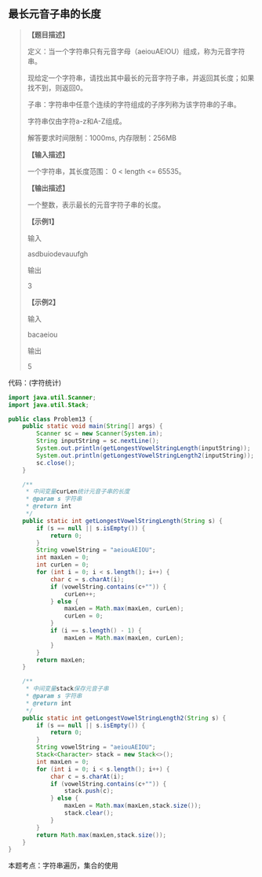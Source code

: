 ## 最长元音子串的长度

> **【题目描述】**
> 
> 定义：当一个字符串只有元音字母（aeiouAEIOU）组成，称为元音字符串。
> 
> 现给定一个字符串，请找出其中最长的元音字符子串，并返回其长度；如果找不到，则返回0。
>
> 子串：字符串中任意个连续的字符组成的子序列称为该字符串的子串。
> 
> 字符串仅由字符a-z和A-Z组成。
> 
> 解答要求时间限制：1000ms, 内存限制：256MB
>
> 
> **【输入描述】**
> 
> 一个字符串，其长度范围： 0 < length <= 65535。
>
> 
> **【输出描述】**
> 
> 一个整数，表示最长的元音字符子串的长度。
>
> 
> **【示例1】**
> 
> 输入
> 
> asdbuiodevauufgh
>
> 
> 输出
> 
> 3
> 
> **【示例2】**
>
> 输入
> 
> bacaeiou
>
>
> 输出
>
> 5

代码：(字符统计)
```java
import java.util.Scanner;
import java.util.Stack;

public class Problem13 {
    public static void main(String[] args) {
        Scanner sc = new Scanner(System.in);
        String inputString = sc.nextLine();
        System.out.println(getLongestVowelStringLength(inputString));
        System.out.println(getLongestVowelStringLength2(inputString));
        sc.close();
    }

    /**
     * 中间变量curLen统计元音子串的长度
     * @param s 字符串
     * @return int
     */
    public static int getLongestVowelStringLength(String s) {
        if (s == null || s.isEmpty()) {
            return 0;
        }
        String vowelString = "aeiouAEIOU";
        int maxLen = 0;
        int curLen = 0;
        for (int i = 0; i < s.length(); i++) {
            char c = s.charAt(i);
            if (vowelString.contains(c+"")) {
                curLen++;
            } else {
                maxLen = Math.max(maxLen, curLen);
                curLen = 0;
            }
            if (i == s.length() - 1) {
                maxLen = Math.max(maxLen, curLen);
            }
        }
        return maxLen;
    }

    /**
     * 中间变量stack保存元音子串
     * @param s 字符串
     * @return int
     */
    public static int getLongestVowelStringLength2(String s) {
        if (s == null || s.isEmpty()) {
            return 0;
        }
        String vowelString = "aeiouAEIOU";
        Stack<Character> stack = new Stack<>();
        int maxLen = 0;
        for (int i = 0; i < s.length(); i++) {
            char c = s.charAt(i);
            if (vowelString.contains(c+"")) {
                stack.push(c);
            } else {
                maxLen = Math.max(maxLen,stack.size());
                stack.clear();
            }
        }
        return Math.max(maxLen,stack.size());
    }
}
```
本题考点：字符串遍历，集合的使用